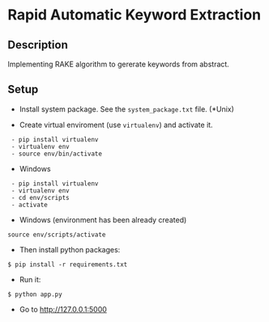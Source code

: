 Rapid Automatic Keyword Extraction
===================

## Description
Implementing RAKE algorithm to gererate keywords from abstract.


## Setup
- Install system package. See the `system_package.txt` file. (*Unix)

- Create virtual enviroment (use `virtualenv`) and activate it.
```
 - pip install virtualenv
 - virtualenv env
 - source env/bin/activate
```
- Windows

```
 - pip install virtualenv
 - virtualenv env
 - cd env/scripts
 - activate
```

- Windows (environment has been already created)

```
source env/scripts/activate

```

- Then install python packages:  
```
$ pip install -r requirements.txt
```

- Run it:

```
$ python app.py
```

- Go to http://127.0.0.1:5000
